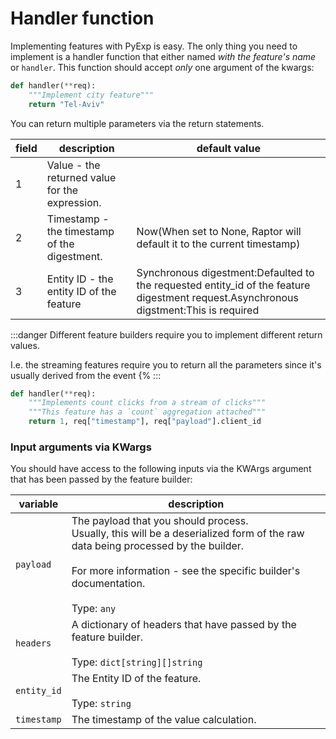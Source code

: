 # Handler function

Implementing features with PyExp is easy.
The only thing you need to implement is a handler function that either named _with the feature's name_ or `handler`.
This function should accept *only* one argument of the kwargs:

```python
def handler(**req):
    """Implement city feature"""
    return "Tel-Aviv"
```

You can return multiple parameters via the return statements.

| field | description                                    | default value                                                                                                                         |
|-------|------------------------------------------------|---------------------------------------------------------------------------------------------------------------------------------------|
| 1     | Value - the returned value for the expression. |                                                                                                                                       |
| 2     | Timestamp - the timestamp of the digestment.   | Now(When set to None, Raptor will default it to the current timestamp)                                                                 |
| 3     | Entity ID - the entity ID of the feature       | Synchronous digestment:Defaulted to the requested entity_id of the feature digestment request.Asynchronous digstment:This is required |

:::danger
Different feature builders require you to implement different return values.

I.e. the streaming features require you to return all the parameters since it's usually derived from the event {%
:::

```python
def handler(**req):
    """Implements count clicks from a stream of clicks"""
    """This feature has a `count` aggregation attached"""
    return 1, req["timestamp"], req["payload"].client_id
```

### Input arguments via KWargs

You should have access to the following inputs via the KWArgs argument that has been passed by the feature builder:

| variable    | description                                                                                                                                                                                                                       |
|-------------|-----------------------------------------------------------------------------------------------------------------------------------------------------------------------------------------------------------------------------------|
| `payload`   | The payload that you should process.<br/>Usually, this will be a deserialized form of the raw data being processed by the builder.<br/><br/>For more information - see the specific builder's documentation.<br/><br/>Type: `any` |
| `headers`   | A dictionary of headers that have passed by the feature builder.<br/><br/>Type: `dict[string][]string   `                                                                                                                         |
| `entity_id` | The Entity ID of the feature.<br/><br/>Type: `string`                                                                                                                                                                             |
| `timestamp` | The timestamp of the value calculation.                                                                                                                                                                                           |

